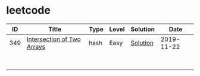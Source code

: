 # leetcode



|  ID  | Title                                                        | Type | Level | Solution                                                     | Date       |
| :--: | ------------------------------------------------------------ | ---- | ----- | ------------------------------------------------------------ | ---------- |
| 349  | [Intersection of Two Arrays](https://leetcode-cn.com/problems/intersection-of-two-arrays/) | hash | Easy  | [Solution](https://github.com/YHCodes/leetcode/blob/master/algorithms/cpp/349_intersection_of_two_arrays.cpp) | 2019-11-22 |
|      |                                                              |      |       |                                                              |            |
|      |                                                              |      |       |                                                              |            |
|      |                                                              |      |       |                                                              |            |
|      |                                                              |      |       |                                                              |            |
|      |                                                              |      |       |                                                              |            |
|      |                                                              |      |       |                                                              |            |
|      |                                                              |      |       |                                                              |            |
|      |                                                              |      |       |                                                              |            |

